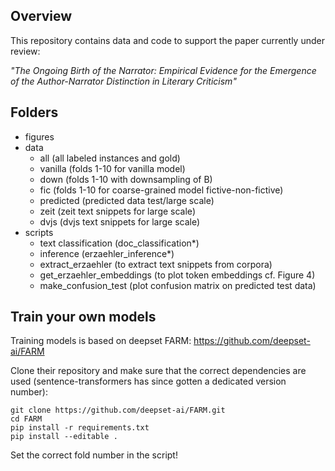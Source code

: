 ## Overview
This repository contains data and code to support the paper currently under review:

_"The Ongoing Birth of the Narrator: Empirical Evidence for the Emergence of the Author-Narrator Distinction in Literary Criticism"_

## Folders
- figures
- data
  - all (all labeled instances and gold)
  - vanilla (folds 1-10 for vanilla model)
  - down (folds 1-10 with downsampling of B)
  - fic (folds 1-10 for coarse-grained model fictive-non-fictive)
  - predicted (predicted data test/large scale)
  - zeit (zeit text snippets for large scale)
  - dvjs (dvjs text snippets for large scale)
- scripts
  - text classification (doc_classification*)
  - inference (erzaehler_inference*)
  - extract_erzaehler (to extract text snippets from corpora)
  - get_erzaehler_embeddings (to plot token embeddings cf. Figure 4)
  - make_confusion_test (plot confusion matrix on predicted test data)

## Train your own models
Training models is based on deepset FARM: https://github.com/deepset-ai/FARM

Clone their repository and make sure that the correct dependencies are used (sentence-transformers has since gotten a dedicated version number):
```
git clone https://github.com/deepset-ai/FARM.git
cd FARM
pip install -r requirements.txt
pip install --editable .
```
Set the correct fold number in the script!
